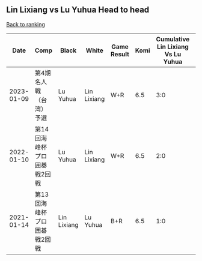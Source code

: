 ## Lin Lixiang vs Lu Yuhua Head to head

[Back to ranking](../../index.md)




| **Date** | **Comp** | **Black** | **White** | **Game Result** | **Komi** | **Cumulative Lin Lixiang Vs Lu Yuhua** | **Lin Lixiang Streak** | **Lu Yuhua Streak** | 
| --- | --- | --- | --- | --- | --- | --- | --- | --- |
| 2023-01-09 | 第4期名人戦（台湾）予選 | Lu Yuhua | Lin Lixiang | W+R | 6.5 | 3:0 | 3 | 0 | 
| 2022-01-10 | 第14回海峰杯プロ囲碁戦2回戦 | Lu Yuhua | Lin Lixiang | W+R | 6.5 | 2:0 | 2 | 0 | 
| 2021-01-14 | 第13回海峰杯プロ囲碁戦2回戦 | Lin Lixiang | Lu Yuhua | B+R | 6.5 | 1:0 | 1 | 0 |




